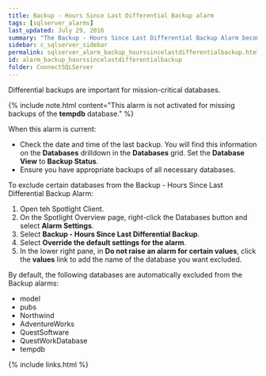 ```yaml
---
title: ﻿Backup - Hours Since Last Differential Backup alarm
tags: [sqlserver_alarms]
last_updated: July 29, 2016
summary: "The Backup - Hours Since Last Differential Backup Alarm becomes active when Spotlight detects that a differential backup of the SQL Server database has never taken place or has not taken place in the last 24 hours."
sidebar: c_sqlserver_sidebar
permalink: sqlserver_alarm_backup_hourssincelastdifferentialbackup.html
id: alarm_backup_hourssincelastdifferentialbackup
folder: ConnectSQLServer
---
```





Differential backups are important for mission-critical databases.

{% include note.html content="This alarm is not activated for missing backups of the **tempdb** database." %}


When this alarm is current:

*  Check the date and time of the last backup. You will find this information on the **Databases** drilldown in the **Databases** grid. Set the **Database View** to **Backup Status**.
*  Ensure you have appropriate backups of all necessary databases.

To exclude certain databases from the Backup - Hours Since Last Differential Backup Alarm:

1.  Open teh Spotlight Client.
2.  On the Spotlight Overview page, right-click the Databases button and select **Alarm Settings**.
3.  Select **Backup - Hours Since Last Differential Backup**.
4.  Select **Override the default settings for the alarm**.
5.  In the lower right pane, in **Do not raise an alarm for certain values**, click the **values** link to add the name of the database you want excluded.

By default, the following databases are automatically excluded from the Backup alarms:

*  model
*  pubs
*  Northwind
*  AdventureWorks
*  QuestSoftware
*  QuestWorkDatabase
*  tempdb

{% include links.html %}
